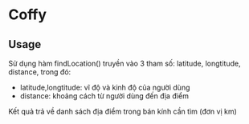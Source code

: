 # Coffy
## Usage
Sử dụng hàm findLocation() truyền vào 3 tham số: latitude, longtitude, distance, trong đó: 
- latitude,longtitude: vĩ độ và kinh độ của người dùng  
- distance: khoảng cách từ người dùng đến địa điểm

Kết quả trả về danh sách địa điểm trong bán kính cần tìm (đơn vị km)
